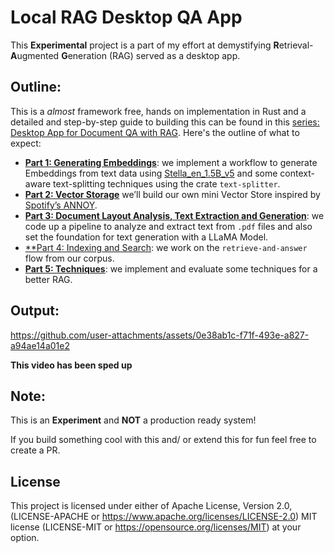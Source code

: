 # Local RAG Desktop QA App

This **Experimental** project is a part of my effort at demystifying **R**etrieval-**A**ugmented **G**eneration (RAG) served as a desktop app.

## Outline:

This is a *almost* framework free, hands on implementation in Rust and a detailed and step-by-step guide to building this can be found in this [series: Desktop App for Document QA with RAG](https://blog.anubhab.me/tech/rag-desktop-app/). Here's the outline of what to expect:

- [**Part 1: Generating Embeddings**](https://blog.anubhab.me/tech/rag-desktop-app/part-1/): we implement a workflow to generate Embeddings from text data using [Stella_en_1.5B_v5](https://huggingface.co/dunzhang/stella_en_1.5B_v5) and some context-aware text-splitting techniques using the crate `text-splitter`.
- [**Part 2: Vector Storage**](https://blog.anubhab.me/tech/rag-desktop-app/part-2/) we’ll build our own mini Vector Store inspired by [Spotify’s ANNOY](https://github.com/spotify/annoy).
- [**Part 3: Document Layout Analysis, Text Extraction and Generation**](https://blog.anubhab.me/tech/rag-desktop-app/part-3/): we code up a pipeline to analyze and extract text from `.pdf` files and also set the foundation for text generation with a LLaMA Model.
- [**Part 4: Indexing and Search](https://blog.anubhab.me/tech/rag-desktop-app/part-4/): we work on the `retrieve-and-answer` flow from our corpus.
- [**Part 5: Techniques**](https://blog.anubhab.me/tech/rag-desktop-app/part-5/): we implement and evaluate some techniques for a better RAG.

## Output:

https://github.com/user-attachments/assets/0e38ab1c-f71f-493e-a827-a94ae14a01e2



**This video has been sped up**

## Note:
This is an **Experiment** and **NOT** a production ready system!

If you build something cool with this and/ or extend this for fun feel free to create a PR.

## License

This project is licensed under either of
Apache License, Version 2.0, (LICENSE-APACHE or https://www.apache.org/licenses/LICENSE-2.0)
MIT license (LICENSE-MIT or https://opensource.org/licenses/MIT)
at your option.
